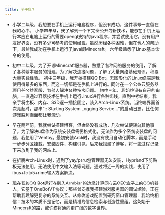```yaml
---
title: 关于我？
---
```

- 小学二年级，我想要在手机上运行电脑程序，但没有成功，这件事却一直留在我的心中。
小学四年级，我了解到一个不完全公开的新技术，能够在手机上运行本应在电脑上运行的需要opengl支持的java程序，并尝试使用它。没有用户友好界面，没有多少可参考的使用经验。虽然历经各种困难，但在他人的帮助下，最终我成功在手机上运行了java版Minecraft。
六年级熟悉了Linux基本命令的使用。

- 初中二年级，为了开设Minecraft服务器，熟悉了各种网络服务的使用，了解了各种基本服务的搭建。为了解决连接问题，了解了大量网络基础知识，积累大量实践经验。
初中三年级，我开始搭建QQ Bot，无图形化的Linux终端是我使用得最多的东西，而这一切都是在手机上进行的。同时在一个公益云服务器项目任公益客服，为他人解决各种技术问题。
初中三年，我始终没有自己的电脑，一直通过容器技术在手机上运行Linux进行各种实践。直到中考结束，我亲手将主板、内存、SSD逐一插接固定，装入Arch-Linux系统。当终端界面首次亮起时，那串“:: Starting System Logging Service...”的启动日志，比任何游戏胜利画面都让我激动。
 
- 早在两年前，我就尝试搭建博客，但始终没有成功，几次尝试便转向其他事了。为了解决u盘作为系统安装盘需要格式化，无法作为多个系统安装盘的问题，我使用了Ventoy。最初安装Arch时，我没有使用自动化脚本，而是手动一步步分区挂载，安装固件，构建引导。后来我搭建了博客，将一些过程记录下来放到了我的网站上。

- 在折腾Arch-Linux时，遇到了yay/paru包管理器无法安装，Hyprland下剪贴板无法使用，无法使用中文输入法等问题。通过将近一周的实践，使用了ibus+fcitx5+rime输入方案解决。
 
- 现在我的QQ Bot运行在刷入Armbian的边缘计算网心云OEC盒子上的QQ机器人，它基于OneBotV11协议；那些曾支撑我搭建游戏服务器的调试经验，正在帮助我理解更复杂的系统交互。从修改游戏配置到研究窗口管理器，我始终相信：技术的本质不是记忆，而是精准的信息检索与创造性重组。这条始于Minecraft的路，或许终将通向更广阔的数字世界。